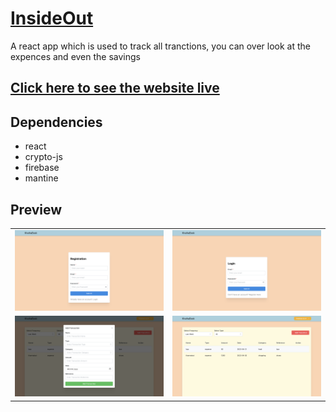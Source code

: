 # [InsideOut](https://github.com/thanmaisai/InsideOut)

A react app which is used to track all tranctions, you can over look at the expences and even the savings

## [Click here to see the website live](https://6607af6d0a8a02a947cbf194--comforting-wisp-2f5470.netlify.app/)

## Dependencies
- react
- crypto-js
- firebase
- mantine

## Preview
<table>
  <tr>
    <td><img src="https://github.com/thanmaisai/InsideOut/blob/main/img1.png"</td>
    <td><img src="https://github.com/thanmaisai/InsideOut/blob/main/img2.png"</td>
  </tr>
  <tr>
    <td><img src="https://github.com/thanmaisai/InsideOut/blob/main/img3.png"</td>
    <td><img src="https://github.com/thanmaisai/InsideOut/blob/main/img4.png"</td>
    </tr>
 </table>
